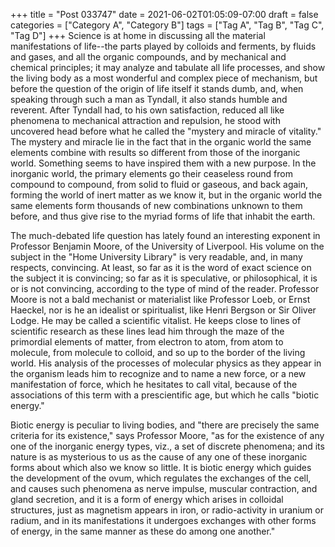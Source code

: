 +++
title = "Post 033747"
date = 2021-06-02T01:05:09-07:00
draft = false
categories = ["Category A", "Category B"]
tags = ["Tag A", "Tag B", "Tag C", "Tag D"]
+++
Science is at home in discussing all the material manifestations of life--the parts played by colloids and ferments, by fluids and gases, and all the organic compounds, and by mechanical and chemical principles; it may analyze and tabulate all life processes, and show the living body as a most wonderful and complex piece of mechanism, but before the question of the origin of life itself it stands dumb, and, when speaking through such a man as Tyndall, it also stands humble and reverent. After Tyndall had, to his own satisfaction, reduced all like phenomena to mechanical attraction and repulsion, he stood with uncovered head before what he called the "mystery and miracle of vitality." The mystery and miracle lie in the fact that in the organic world the same elements combine with results so different from those of the inorganic world. Something seems to have inspired them with a new purpose. In the inorganic world, the primary elements go their ceaseless round from compound to compound, from solid to fluid or gaseous, and back again, forming the world of inert matter as we know it, but in the organic world the same elements form thousands of new combinations unknown to them before, and thus give rise to the myriad forms of life that inhabit the earth.

The much-debated life question has lately found an interesting exponent in Professor Benjamin Moore, of the University of Liverpool. His volume on the subject in the "Home University Library" is very readable, and, in many respects, convincing. At least, so far as it is the word of exact science on the subject it is convincing; so far as it is speculative, or philosophical, it is or is not convincing, according to the type of mind of the reader. Professor Moore is not a bald mechanist or materialist like Professor Loeb, or Ernst Haeckel, nor is he an idealist or spiritualist, like Henri Bergson or Sir Oliver Lodge. He may be called a scientific vitalist. He keeps close to lines of scientific research as these lines lead him through the maze of the primordial elements of matter, from electron to atom, from atom to molecule, from molecule to colloid, and so up to the border of the living world. His analysis of the processes of molecular physics as they appear in the organism leads him to recognize and to name a new force, or a new manifestation of force, which he hesitates to call vital, because of the associations of this term with a prescientific age, but which he calls "biotic energy."

Biotic energy is peculiar to living bodies, and "there are precisely the same criteria for its existence," says Professor Moore, "as for the existence of any one of the inorganic energy types, viz., a set of discrete phenomena; and its nature is as mysterious to us as the cause of any one of these inorganic forms about which also we know so little. It is biotic energy which guides the development of the ovum, which regulates the exchanges of the cell, and causes such phenomena as nerve impulse, muscular contraction, and gland secretion, and it is a form of energy which arises in colloidal structures, just as magnetism appears in iron, or radio-activity in uranium or radium, and in its manifestations it undergoes exchanges with other forms of energy, in the same manner as these do among one another."
